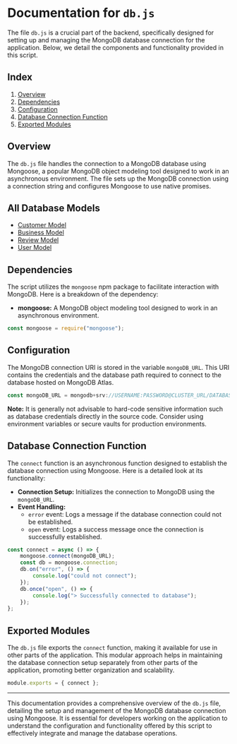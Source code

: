 # Documentation for `db.js`

The file `db.js` is a crucial part of the backend, specifically designed for setting up and managing the MongoDB database connection for the application. Below, we detail the components and functionality provided in this script.

## Index

1. [Overview](#overview)
2. [Dependencies](#dependencies)
3. [Configuration](#configuration)
4. [Database Connection Function](#database-connection-function)
5. [Exported Modules](#exported-modules)

## Overview

The `db.js` file handles the connection to a MongoDB database using Mongoose, a popular MongoDB object modeling tool designed to work in an asynchronous environment. The file sets up the MongoDB connection using a connection string and configures Mongoose to use native promises.

## All Database Models

- [Customer Model](./customerModelDoc.md)
- [Business Model](./businessModelDoc.md)
- [Review Model](./reviewModelDoc.md)
- [User Model](./userModelDoc.md)

## Dependencies

The script utilizes the `mongoose` npm package to facilitate interaction with MongoDB. Here is a breakdown of the dependency:

- **mongoose:** A MongoDB object modeling tool designed to work in an asynchronous environment.

```javascript
const mongoose = require("mongoose");
```

## Configuration

The MongoDB connection URI is stored in the variable `mongoDB_URL`. This URI contains the credentials and the database path required to connect to the database hosted on MongoDB Atlas.

```javascript
const mongoDB_URL = mongodb+srv://USERNAME:PASSWORD@CLUSTER_URL/DATABASE_NAME?retryWrites=true&w=majority
```

**Note:** It is generally not advisable to hard-code sensitive information such as database credentials directly in the source code. Consider using environment variables or secure vaults for production environments.

## Database Connection Function

The `connect` function is an asynchronous function designed to establish the database connection using Mongoose. Here is a detailed look at its functionality:

- **Connection Setup:** Initializes the connection to MongoDB using the `mongoDB_URL`.
- **Event Handling:**
  - `error` event: Logs a message if the database connection could not be established.
  - `open` event: Logs a success message once the connection is successfully established.

```javascript
const connect = async () => {
    mongoose.connect(mongoDB_URL);
    const db = mongoose.connection;
    db.on("error", () => {
        console.log("could not connect");
    });
    db.once("open", () => {
        console.log("> Successfully connected to database");
    });
};
```

## Exported Modules

The `db.js` file exports the `connect` function, making it available for use in other parts of the application. This modular approach helps in maintaining the database connection setup separately from other parts of the application, promoting better organization and scalability.

```javascript
module.exports = { connect };
```

---

This documentation provides a comprehensive overview of the `db.js` file, detailing the setup and management of the MongoDB database connection using Mongoose. It is essential for developers working on the application to understand the configuration and functionality offered by this script to effectively integrate and manage the database operations.